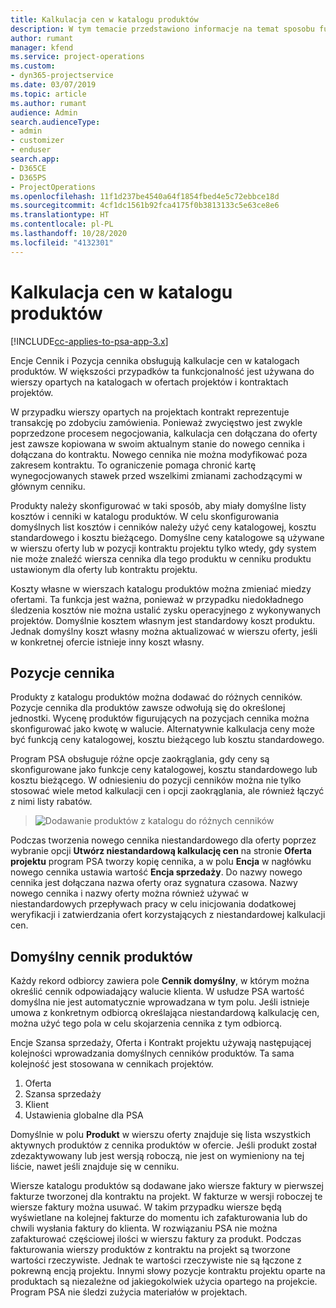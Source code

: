 ```yaml
---
title: Kalkulacja cen w katalogu produktów
description: W tym temacie przedstawiono informacje na temat sposobu funkcjonowania aparatu kalkulacji cen w katalogu produktów w programie Dynamics 365 Project Service Automation (PSA).
author: rumant
manager: kfend
ms.service: project-operations
ms.custom:
- dyn365-projectservice
ms.date: 03/07/2019
ms.topic: article
ms.author: rumant
audience: Admin
search.audienceType:
- admin
- customizer
- enduser
search.app:
- D365CE
- D365PS
- ProjectOperations
ms.openlocfilehash: 11f1d237be4540a64f1854fbed4e5c72ebbce18d
ms.sourcegitcommit: 4cf1dc1561b92fca4175f0b3813133c5e63ce8e6
ms.translationtype: HT
ms.contentlocale: pl-PL
ms.lasthandoff: 10/28/2020
ms.locfileid: "4132301"
---
```

# <a name="product-catalog-pricing"></a>Kalkulacja cen w katalogu produktów 

[!INCLUDE[cc-applies-to-psa-app-3.x](../includes/cc-applies-to-psa-app-3x.md)]


Encje Cennik i Pozycja cennika obsługują kalkulacje cen w katalogach produktów. W większości przypadków ta funkcjonalność jest używana do wierszy opartych na katalogach w ofertach projektów i kontraktach projektów.

W przypadku wierszy opartych na projektach kontrakt reprezentuje transakcję po zdobyciu zamówienia. Ponieważ zwycięstwo jest zwykle poprzedzone procesem negocjowania, kalkulacja cen dołączana do oferty jest zawsze kopiowana w swoim aktualnym stanie do nowego cennika i dołączana do kontraktu. Nowego cennika nie można modyfikować poza zakresem kontraktu. To ograniczenie pomaga chronić kartę wynegocjowanych stawek przed wszelkimi zmianami zachodzącymi w głównym cenniku.

Produkty należy skonfigurować w taki sposób, aby miały domyślne listy kosztów i cenniki w katalogu produktów. W celu skonfigurowania domyślnych list kosztów i cenników należy użyć ceny katalogowej, kosztu standardowego i kosztu bieżącego. Domyślne ceny katalogowe są używane w wierszu oferty lub w pozycji kontraktu projektu tylko wtedy, gdy system nie może znaleźć wiersza cennika dla tego produktu w cenniku produktu ustawionym dla oferty lub kontraktu projektu.

Koszty własne w wierszach katalogu produktów można zmieniać miedzy ofertami. Ta funkcja jest ważna, ponieważ w przypadku niedokładnego śledzenia kosztów nie można ustalić zysku operacyjnego z wykonywanych projektów. Domyślnie kosztem własnym jest standardowy koszt produktu. Jednak domyślny koszt własny można aktualizować w wierszu oferty, jeśli w konkretnej ofercie istnieje inny koszt własny.

## <a name="price-list-items"></a>Pozycje cennika

Produkty z katalogu produktów można dodawać do różnych cenników. Pozycje cennika dla produktów zawsze odwołują się do określonej jednostki. Wycenę produktów figurujących na pozycjach cennika można skonfigurować jako kwotę w walucie. Alternatywnie kalkulacja ceny może być funkcją ceny katalogowej, kosztu bieżącego lub kosztu standardowego.

Program PSA obsługuje różne opcje zaokrąglania, gdy ceny są skonfigurowane jako funkcje ceny katalogowej, kosztu standardowego lub kosztu bieżącego. W odniesieniu do pozycji cenników można nie tylko stosować wiele metod kalkulacji cen i opcji zaokrąglania, ale również łączyć z nimi listy rabatów. 

> ![Dodawanie produktów z katalogu do różnych cenników](media/basic-guide-16.png)

Podczas tworzenia nowego cennika niestandardowego dla oferty poprzez wybranie opcji **Utwórz niestandardową kalkulację cen** na stronie **Oferta projektu** program PSA tworzy kopię cennika, a w polu **Encja** w nagłówku nowego cennika ustawia wartość **Encja sprzedaży**. Do nazwy nowego cennika jest dołączana nazwa oferty oraz sygnatura czasowa. Nazwy nowego cennika i nazwy oferty można również używać w niestandardowych przepływach pracy w celu inicjowania dodatkowej weryfikacji i zatwierdzania ofert korzystających z niestandardowej kalkulacji cen.

 
## <a name="default-product-price-list"></a>Domyślny cennik produktów
Każdy rekord odbiorcy zawiera pole **Cennik domyślny**, w którym można określić cennik odpowiadający walucie klienta. W usłudze PSA wartość domyślna nie jest automatycznie wprowadzana w tym polu. Jeśli istnieje umowa z konkretnym odbiorcą określająca niestandardową kalkulację cen, można użyć tego pola w celu skojarzenia cennika z tym odbiorcą.

Encje Szansa sprzedaży, Oferta i Kontrakt projektu używają następującej kolejności wprowadzania domyślnych cenników produktów. Ta sama kolejność jest stosowana w cennikach projektów.

1.  Oferta
2.  Szansa sprzedaży
3.  Klient
4.  Ustawienia globalne dla PSA

Domyślnie w polu **Produkt** w wierszu oferty znajduje się lista wszystkich aktywnych produktów z cennika produktów w ofercie. Jeśli produkt został zdezaktywowany lub jest wersją roboczą, nie jest on wymieniony na tej liście, nawet jeśli znajduje się w cenniku. 

Wiersze katalogu produktów są dodawane jako wiersze faktury w pierwszej fakturze tworzonej dla kontraktu na projekt. W fakturze w wersji roboczej te wiersze faktury można usuwać. W takim przypadku wiersze będą wyświetlane na kolejnej fakturze do momentu ich zafakturowania lub do chwili wysłania faktury do klienta. W rozwiązaniu PSA nie można zafakturować częściowej ilości w wierszu faktury za produkt. Podczas fakturowania wierszy produktów z kontraktu na projekt są tworzone wartości rzeczywiste. Jednak te wartości rzeczywiste nie są łączone z pokrewną encją projektu. Innymi słowy pozycje kontraktu projektu oparte na produktach są niezależne od jakiegokolwiek użycia opartego na projekcie. Program PSA nie śledzi zużycia materiałów w projektach.
